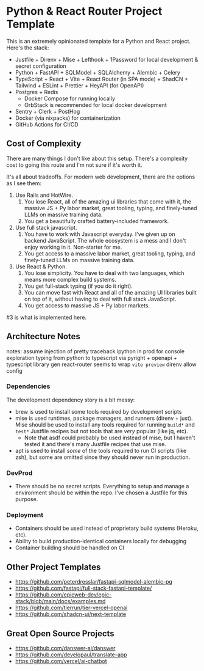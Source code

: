 # Python & React Router Project Template

This is an extremely opinionated template for a Python and React project. Here's the stack:

* Justfile + Direnv + Mise + Lefthook + 1Password for local development & secret configuration
* Python + FastAPI + SQLModel + SQLAlchemy + Alembic + Celery
* TypeScript + React + Vite + React Router (in SPA mode) + ShadCN + Tailwind + ESLint + Prettier + HeyAPI (for OpenAPI)
* Postgres + Redis
  * Docker Compose for running locally
  * OrbStack is recommended for local docker development
* Sentry + Clerk + PostHog
* Docker (via nixpacks) for containerization
* GitHub Actions for CI/CD

## Cost of Complexity

There are many things I don't like about this setup. There's a complexity cost to going this route and I'm not sure if it's worth it.

It's all about tradeoffs. For modern web development, there are the options as I see them:

1. Use Rails and HotWire.
   1. You lose React, all of the amazing ui libraries that come with it, the massive JS + Py labor market, great tooling, typing, and finely-tuned LLMs on massive training data.
   2. You get a beautifully crafted battery-included framework.
2. Use full stack javascript.
   1. You have to work with Javascript everyday. I've given up on backend JavaScript. The whole ecosystem is a mess and I don't enjoy working in it. Non-starter for me.
   2. You get access to a massive labor market, great tooling, typing, and finely-tuned LLMs on massive training data.
3. Use React & Python.
   1. You lose simplicity. You have to deal with two languages, which means more complex build systems.
   2. You get full-stack typing (if you do it right).
   3. You can move fast with React and all of the amazing UI libraries built on top of it, without having to deal with full stack JavaScript.
   4. You get access to massive JS + Py labor markets.

#3 is what is implemented here.

## Architecture Notes

notes:
assume injection of pretty traceback
ipython in prod for console exploration
typing from python to typescript via pyright + openapi + typescript library gen
react-router seems to wrap `vite preview`
direnv allow config

### Dependencies

The development dependency story is a bit messy:

* brew is used to install some tools required by development scripts
* mise is used runtimes, package managers, and runners (direnv + just). Mise should be used to install any tools required for running `build*` and `test*` Justfile recipes but not tools that are *very* popular (like jq, etc).
  * Note that asdf could probably be used instead of mise, but I haven't tested it and there's many Justfile recipes that use mise.
* apt is used to install *some* of the tools required to run CI scripts (like zsh), but some are omitted since they should never run in production.

### DevProd

* There should be no secret scripts. Everything to setup and manage a environment should be within the repo. I've chosen a Justfile for this purpose.

### Deployment

* Containers should be used instead of proprietary build systems (Heroku, etc).
* Ability to build production-identical containers locally for debugging
* Container building should be handled on CI

## Other Project Templates

* https://github.com/peterdresslar/fastapi-sqlmodel-alembic-pg
* https://github.com/fastapi/full-stack-fastapi-template/
* https://github.com/epicweb-dev/epic-stack/blob/main/docs/examples.md
* https://github.com/tierrun/tier-vercel-openai
* https://github.com/shadcn-ui/next-template

## Great Open Source Projects

* https://github.com/danswer-ai/danswer
* https://github.com/developaul/translate-app
* https://github.com/vercel/ai-chatbot